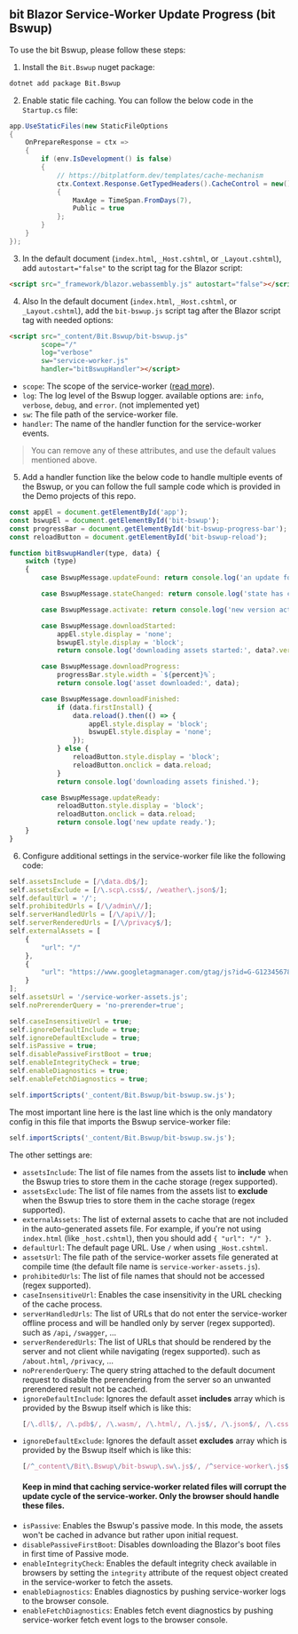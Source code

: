 ## bit Blazor Service-Worker Update Progress (bit Bswup)

To use the bit Bswup, please follow these steps:

1. Install the `Bit.Bswup` nuget package:
```bat
dotnet add package Bit.Bswup
```

2. Enable static file caching. You can follow the below code in the `Startup.cs` file:

```csharp
app.UseStaticFiles(new StaticFileOptions
{
    OnPrepareResponse = ctx =>
    {
        if (env.IsDevelopment() is false)
        {
            // https://bitplatform.dev/templates/cache-mechanism
            ctx.Context.Response.GetTypedHeaders().CacheControl = new()
            {
                MaxAge = TimeSpan.FromDays(7),
                Public = true
            };
        }
    }
});
```

3. In the default document (`index.html`, `_Host.cshtml`, or `_Layout.cshtml`), add `autostart="false"` to the script tag for the Blazor script:

```html
<script src="_framework/blazor.webassembly.js" autostart="false"></script>
```

4. Also In the default document (`index.html`, `_Host.cshtml`, or `_Layout.cshtml`), add the  `bit-bswup.js` script tag after the Blazor script tag with needed options:

```html
<script src="_content/Bit.Bswup/bit-bswup.js"
        scope="/"
        log="verbose"
        sw="service-worker.js"
        handler="bitBswupHandler"></script>
```

- `scope`: The scope of the service-worker ([read more](https://developer.chrome.com/docs/workbox/service-worker-lifecycle/#scope)).
- `log`: The log level of the Bswup logger. available options are: `info`, `verbose`, `debug`, and `error`. (not implemented yet)
- `sw`: The file path of the service-worker file.
- `handler`: The name of the handler function for the service-worker events.

> You can remove any of these attributes, and use the default values mentioned above.

5. Add a handler function like the below code to handle multiple events of the Bswup, or you can follow the full sample code which is provided in the Demo projects of this repo.

```js
const appEl = document.getElementById('app');
const bswupEl = document.getElementById('bit-bswup');
const progressBar = document.getElementById('bit-bswup-progress-bar');
const reloadButton = document.getElementById('bit-bswup-reload');

function bitBswupHandler(type, data) {
    switch (type)
    {
        case BswupMessage.updateFound: return console.log('an update found.');

        case BswupMessage.stateChanged: return console.log('state has changed to:', data.currentTarget.state);

        case BswupMessage.activate: return console.log('new version activated:', data.version);

        case BswupMessage.downloadStarted: 
            appEl.style.display = 'none';
            bswupEl.style.display = 'block';
            return console.log('downloading assets started:', data?.version);

        case BswupMessage.downloadProgress:
            progressBar.style.width = `${percent}%`;
            return console.log('asset downloaded:', data);

        case BswupMessage.downloadFinished:
            if (data.firstInstall) {
                data.reload().then(() => {
                    appEl.style.display = 'block';
                    bswupEl.style.display = 'none';
                });
            } else {
                reloadButton.style.display = 'block';
                reloadButton.onclick = data.reload;
            }
            return console.log('downloading assets finished.');

        case BswupMessage.updateReady:
            reloadButton.style.display = 'block';
            reloadButton.onclick = data.reload;
            return console.log('new update ready.');
    }
}
```

6. Configure additional settings in the service-worker file like the following code:

```js
self.assetsInclude = [/\data.db$/];
self.assetsExclude = [/\.scp\.css$/, /weather\.json$/];
self.defaultUrl = '/';
self.prohibitedUrls = [/\/admin\//];
self.serverHandledUrls = [/\/api\//];
self.serverRenderedUrls = [/\/privacy$/];
self.externalAssets = [
    {
        "url": "/"
    },
    {
        "url": "https://www.googletagmanager.com/gtag/js?id=G-G123456789"
    }
];
self.assetsUrl = '/service-worker-assets.js';
self.noPrerenderQuery = 'no-prerender=true';

self.caseInsensitiveUrl = true;
self.ignoreDefaultInclude = true;
self.ignoreDefaultExclude = true;
self.isPassive = true;
self.disablePassiveFirstBoot = true;
self.enableIntegrityCheck = true;
self.enableDiagnostics = true;
self.enableFetchDiagnostics = true;

self.importScripts('_content/Bit.Bswup/bit-bswup.sw.js');
```

The most important line here is the last line which is the only mandatory config in this file that imports the Bswup service-worker file:

```js
self.importScripts('_content/Bit.Bswup/bit-bswup.sw.js');
```

The other settings are:

- `assetsInclude`: The list of file names from the assets list to **include** when the Bswup tries to store them in the cache storage (regex supported).
- `assetsExclude`: The list of file names from the assets list to **exclude** when the Bswup tries to store them in the cache storage (regex supported).
- `externalAssets`: The list of external assets to cache that are not included in the auto-generated assets file. For example, if you're not using `index.html` (like `_host.cshtml`), then you should add `{ "url": "/" }`.
- `defaultUrl`: The default page URL. Use `/` when using `_Host.cshtml`.
- `assetsUrl`: The file path of the service-worker assets file generated at compile time (the default file name is `service-worker-assets.js`).
- `prohibitedUrls`: The list of file names that should not be accessed (regex supported).
- `caseInsensitiveUrl`: Enables the case insensitivity in the URL checking of the cache process.
- `serverHandledUrls`: The list of URLs that do not enter the service-worker offline process and will be handled only by server (regex supported). such as `/api`, `/swagger`, ...
- `serverRenderedUrls`: The list of URLs that should be rendered by the server and not client while navigating (regex supported). such as `/about.html`, `/privacy`, ...
- `noPrerenderQuery`: The query string attached to the default document request to disable the prerendering from the server so an unwanted prerendered result not be cached.
- `ignoreDefaultInclude`: Ignores the default asset **includes** array which is provided by the Bswup itself which is like this: 
    ```js
    [/\.dll$/, /\.pdb$/, /\.wasm/, /\.html/, /\.js$/, /\.json$/, /\.css$/, /\.woff$/, /\.png$/, /\.jpe?g$/, /\.gif$/, /\.ico$/, /\.blat$/, /\.dat$/, /\.svg$/, /\.woff2$/, /\.ttf$/, /\.webp$/]
    ```
- `ignoreDefaultExclude`: Ignores the default asset **excludes** array which is provided by the Bswup itself which is like this: 
    ```js
    [/^_content\/Bit\.Bswup\/bit-bswup\.sw\.js$/, /^service-worker\.js$/]
    ```
    #### Keep in mind that caching service-worker related files will corrupt the update cycle of the service-worker. Only the browser should handle these files. 
- `isPassive`: Enables the Bswup's passive mode. In this mode, the assets won't be cached in advance but rather upon initial request.
- `disablePassiveFirstBoot`: Disables downloading the Blazor's boot files in first time of Passive mode.
- `enableIntegrityCheck`: Enables the default integrity check available in browsers by setting the `integrity` attribute of the request object created in the service-worker to fetch the assets.
- `enableDiagnostics`: Enables diagnostics by pushing service-worker logs to the browser console.
- `enableFetchDiagnostics`: Enables fetch event diagnostics by pushing service-worker fetch event logs to the browser console.